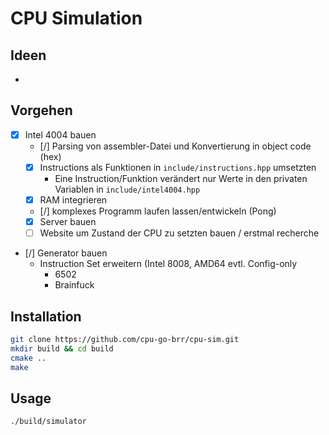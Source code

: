 # CPU Simulation

## Ideen
- 

## Vorgehen
- [x] Intel 4004 bauen
  - [/] Parsing von assembler-Datei und Konvertierung in object code (hex)
  - [x] Instructions als Funktionen in `include/instructions.hpp` umsetzten
    - Eine Instruction/Funktion verändert nur Werte in den privaten Variablen in `include/intel4004.hpp`
  - [x] RAM integrieren
  - [/] komplexes Programm laufen lassen/entwickeln (Pong)
  - [x] Server bauen
  - [ ] Website um Zustand der CPU zu setzten bauen / erstmal recherche
- [/] Generator bauen
  - Instruction Set erweitern (Intel 8008, AMD64 evtl. Config-only
    - 6502
    - Brainfuck


## Installation
```bash
git clone https://github.com/cpu-go-brr/cpu-sim.git
mkdir build && cd build
cmake ..
make
```
## Usage
```bash
./build/simulator
```
